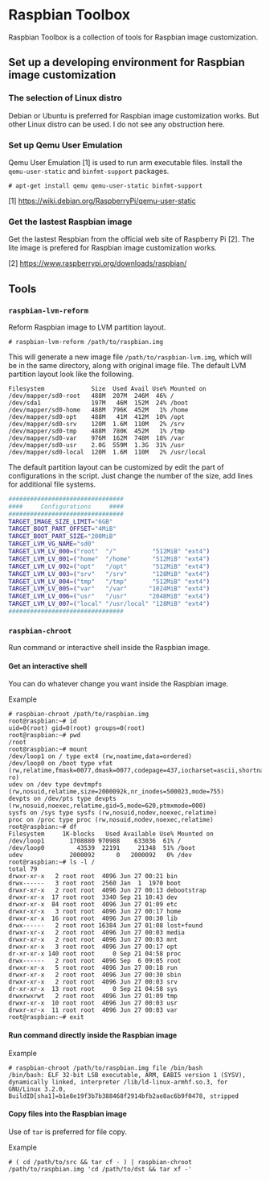 # Raspbian Toolbox

Raspbian Toolbox is a collection of tools for Raspbian image customization.

## Set up a developing environment for Raspbian image customization

### The selection of Linux distro

Debian or Ubuntu is preferred for Raspbian image customization works. But other Linux distro can be used. I do not see any obstruction here.

### Set up Qemu User Emulation

Qemu User Emulation [1] is used to run arm executable files. Install the `qemu-user-static` and `binfmt-support` packages.

```
# apt-get install qemu qemu-user-static binfmt-support
```

[1] https://wiki.debian.org/RaspberryPi/qemu-user-static

### Get the lastest Raspbian image

Get the lastest Respbian from the official web site of Raspberry Pi [2]. The lite image is prefered for Raspbian image customization works.

[2] https://www.raspberrypi.org/downloads/raspbian/

## Tools

### `raspbian-lvm-reform`

Reform Raspbian image to LVM partition layout.

```
# raspbian-lvm-reform /path/to/raspbian.img
```

This will generate a new image file `/path/to/raspbian-lvm.img`, which will be in the same directory, along with original image file. The default LVM partition layout look like the following.

```
Filesystem             Size  Used Avail Use% Mounted on
/dev/mapper/sd0-root   488M  207M  246M  46% /
/dev/sda1              197M   46M  152M  24% /boot
/dev/mapper/sd0-home   488M  796K  452M   1% /home
/dev/mapper/sd0-opt    488M   41M  412M  10% /opt
/dev/mapper/sd0-srv    120M  1.6M  110M   2% /srv
/dev/mapper/sd0-tmp    488M  780K  452M   1% /tmp
/dev/mapper/sd0-var    976M  162M  748M  18% /var
/dev/mapper/sd0-usr    2.0G  559M  1.3G  31% /usr
/dev/mapper/sd0-local  120M  1.6M  110M   2% /usr/local
```

The default partition layout can be customized by edit the part of configurations in the script. Just change the number of the size, add lines for additional file systems.

```bash
################################
####     Configurations     ####
################################
TARGET_IMAGE_SIZE_LIMIT="6GB"
TARGET_BOOT_PART_OFFSET="4MiB"
TARGET_BOOT_PART_SIZE="200MiB"
TARGET_LVM_VG_NAME="sd0"
TARGET_LVM_LV_000=("root"  "/"          "512MiB" "ext4")
TARGET_LVM_LV_001=("home"  "/home"      "512MiB" "ext4")
TARGET_LVM_LV_002=("opt"   "/opt"       "512MiB" "ext4")
TARGET_LVM_LV_003=("srv"   "/srv"       "128MiB" "ext4")
TARGET_LVM_LV_004=("tmp"   "/tmp"       "512MiB" "ext4")
TARGET_LVM_LV_005=("var"   "/var"      "1024MiB" "ext4")
TARGET_LVM_LV_006=("usr"   "/usr"      "2048MiB" "ext4")
TARGET_LVM_LV_007=("local" "/usr/local" "128MiB" "ext4")
################################
```

### `raspbian-chroot`

Run command or interactive shell inside the Raspbian image.

#### Get an interactive shell

You can do whatever change you want inside the Raspbian image.

Example

```
# raspbian-chroot /path/to/raspbian.img
root@raspbian:~# id
uid=0(root) gid=0(root) groups=0(root)
root@raspbian:~# pwd
/root
root@raspbian:~# mount
/dev/loop1 on / type ext4 (rw,noatime,data=ordered)
/dev/loop0 on /boot type vfat (rw,relatime,fmask=0077,dmask=0077,codepage=437,iocharset=ascii,shortname=mixed,utf8,errors=remount-ro)
udev on /dev type devtmpfs (rw,nosuid,relatime,size=2000092k,nr_inodes=500023,mode=755)
devpts on /dev/pts type devpts (rw,nosuid,noexec,relatime,gid=5,mode=620,ptmxmode=000)
sysfs on /sys type sysfs (rw,nosuid,nodev,noexec,relatime)
proc on /proc type proc (rw,nosuid,nodev,noexec,relatime)
root@raspbian:~# df
Filesystem     1K-blocks   Used Available Use% Mounted on
/dev/loop1       1708880 970988    633036  61% /
/dev/loop0         43539  22191     21348  51% /boot
udev             2000092      0   2000092   0% /dev
root@raspbian:~# ls -l /
total 79
drwxr-xr-x   2 root root  4096 Jun 27 00:21 bin
drwx------   3 root root  2560 Jan  1  1970 boot
drwxr-xr-x   2 root root  4096 Jun 27 00:13 debootstrap
drwxr-xr-x  17 root root  3340 Sep 21 10:43 dev
drwxr-xr-x  84 root root  4096 Jun 27 01:09 etc
drwxr-xr-x   3 root root  4096 Jun 27 00:17 home
drwxr-xr-x  16 root root  4096 Jun 27 00:30 lib
drwx------   2 root root 16384 Jun 27 01:08 lost+found
drwxr-xr-x   2 root root  4096 Jun 27 00:03 media
drwxr-xr-x   2 root root  4096 Jun 27 00:03 mnt
drwxr-xr-x   3 root root  4096 Jun 27 00:17 opt
dr-xr-xr-x 140 root root     0 Sep 21 04:58 proc
drwx------   2 root root  4096 Sep  6 09:05 root
drwxr-xr-x   5 root root  4096 Jun 27 00:18 run
drwxr-xr-x   2 root root  4096 Jun 27 00:30 sbin
drwxr-xr-x   2 root root  4096 Jun 27 00:03 srv
dr-xr-xr-x  13 root root     0 Sep 21 04:58 sys
drwxrwxrwt   2 root root  4096 Jun 27 01:09 tmp
drwxr-xr-x  10 root root  4096 Jun 27 00:03 usr
drwxr-xr-x  11 root root  4096 Jun 27 00:03 var
root@raspbian:~# exit
```

#### Run command directly inside the Raspbian image

Example

```
# raspbian-chroot /path/to/raspbian.img file /bin/bash
/bin/bash: ELF 32-bit LSB executable, ARM, EABI5 version 1 (SYSV), dynamically linked, interpreter /lib/ld-linux-armhf.so.3, for GNU/Linux 3.2.0, BuildID[sha1]=b1e8e19f3b7b388468f2914bfb2ae8ac6b9f0478, stripped
```

#### Copy files into the Raspbian image

Use of `tar` is preferred for file copy.

Example

```
# ( cd /path/to/src && tar cf - ) | raspbian-chroot /path/to/raspbian.img 'cd /path/to/dst && tar xf -'
```
